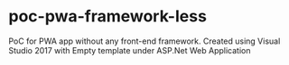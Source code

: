 # poc-pwa-framework-less
PoC for PWA app without any front-end framework.
Created using Visual Studio 2017 with Empty template under ASP.Net Web Application
